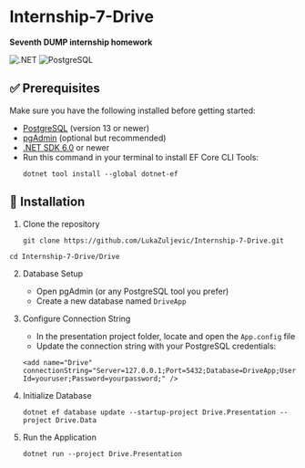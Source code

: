 # Internship-7-Drive
**Seventh DUMP internship homework**

![.NET](https://img.shields.io/badge/.NET-6.0-blueviolet)
![PostgreSQL](https://img.shields.io/badge/PostgreSQL-13%2B-blue)

## ✅ Prerequisites
Make sure you have the following installed before getting started:
- [PostgreSQL](https://www.postgresql.org/download/) (version 13 or newer)
- [pgAdmin](https://www.pgadmin.org/download/) (optional but recommended)
- [.NET SDK 6.0](https://dotnet.microsoft.com/en-us/download) or newer
- Run this command in your terminal to install EF Core CLI Tools:
  ```
  dotnet tool install --global dotnet-ef
  ```

## 🔗 Installation

1. Clone the repository

   ```
   git clone https://github.com/LukaZuljevic/Internship-7-Drive.git
   ```
  ```
  cd Internship-7-Drive/Drive
  ```

2. Database Setup
   - Open pgAdmin (or any PostgreSQL tool you prefer)
   - Create a new database named `DriveApp`

3. Configure Connection String
   - In the presentation project folder, locate and open the `App.config` file
   - Update the connection string with your PostgreSQL credentials:

   ```
   <add name="Drive" connectionString="Server=127.0.0.1;Port=5432;Database=DriveApp;User Id=youruser;Password=yourpassword;" />
   ```

4. Initialize Database

   ```
   dotnet ef database update --startup-project Drive.Presentation --project Drive.Data
   ```

5. Run the Application

   ```
   dotnet run --project Drive.Presentation
   ```
